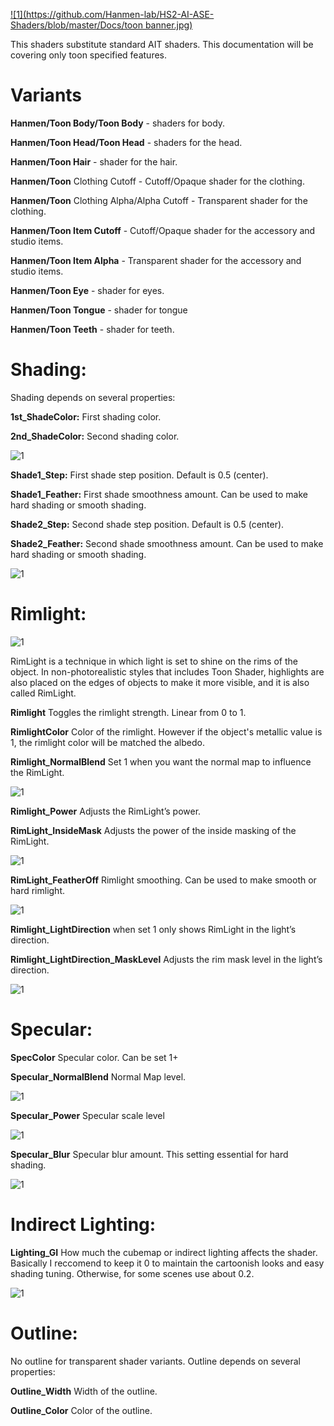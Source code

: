 [![1](https://github.com/Hanmen-lab/HS2-AI-ASE-Shaders/blob/master/Docs/toon banner.jpg)](https://github.com/Hanmen-lab/HS2-AI-ASE-Shaders/blob/1f9e31632ca1fd39ebedede19776e7c8706ed256/Docs/toon%20banner.jpg)

This shaders substitute standard AIT shaders. This documentation will be covering only toon specified features.

# Variants

**Hanmen/Toon Body/Toon Body** - shaders for body.

**Hanmen/Toon Head/Toon Head** - shaders for the head.

**Hanmen/Toon Hair** - shader for the hair.

**Hanmen/Toon** Clothing Cutoff - Cutoff/Opaque shader for the clothing.

**Hanmen/Toon** Clothing Alpha/Alpha Cutoff - Transparent shader for the clothing.

**Hanmen/Toon Item Cutoff** - Cutoff/Opaque shader for the accessory and studio items.

**Hanmen/Toon Item Alpha** - Transparent shader for the accessory and studio items.

**Hanmen/Toon Eye** - shader for eyes.

**Hanmen/Toon Tongue** - shader for tongue

**Hanmen/Toon Teeth** - shader for teeth.


# Shading:

Shading depends on several properties:

**1st_ShadeColor:** First shading color.

**2nd_ShadeColor:** Second shading color.

![1](https://github.com/Hanmen-lab/HS2-AI-ASE-Shaders/blob/master/Docs/tg01.jpg)

**Shade1_Step:** First shade step position. Default is 0.5 (center).

**Shade1_Feather:** First shade smoothness amount.  Can be used to make hard shading or smooth shading.

**Shade2_Step:** Second shade step position. Default is 0.5 (center).

**Shade2_Feather:** Second shade smoothness amount.  Can be used to make hard shading or smooth shading.

![1](https://github.com/Hanmen-lab/HS2-AI-ASE-Shaders/blob/master/Docs/tg02.gif)

# Rimlight:

![1](https://github.com/Hanmen-lab/HS2-AI-ASE-Shaders/blob/master/Docs/tg03.jpg)

RimLight is a technique in which light is set to shine on the rims of the object.
In non-photorealistic styles that includes Toon Shader, highlights are also placed on the edges of objects to make it more visible, and it is also called RimLight.

**Rimlight** Toggles the rimlight strength. Linear from 0 to 1.

**RimlightColor** Color of the rimlight. However if the object's metallic value is 1, the rimlight color will be matched the albedo.

**Rimlight_NormalBlend** Set 1 when you want the normal map to influence the RimLight.

![1](https://github.com/Hanmen-lab/HS2-AI-ASE-Shaders/blob/master/Docs/tg04.gif)

**Rimlight_Power** Adjusts the RimLight’s power.

**RimLight_InsideMask** Adjusts the power of the inside masking of the RimLight.

![1](https://github.com/Hanmen-lab/HS2-AI-ASE-Shaders/blob/master/Docs/tg05.gif)

**RimLight_FeatherOff** Rimlight smoothing. Can be used to make smooth or hard rimlight.

![1](https://github.com/Hanmen-lab/HS2-AI-ASE-Shaders/blob/master/Docs/tg06.gif)

**Rimlight_LightDirection** when set 1 only shows RimLight in the light’s direction.

**Rimlight_LightDirection_MaskLevel** Adjusts the rim mask level in the light’s direction.

![1](https://github.com/Hanmen-lab/HS2-AI-ASE-Shaders/blob/master/Docs/tg07.gif)

# Specular:

**SpecColor** Specular color. Can be set 1+

**Specular_NormalBlend** Normal Map level.

![1](https://github.com/Hanmen-lab/HS2-AI-ASE-Shaders/blob/master/Docs/tg08.gif)

**Specular_Power** Specular scale level

![1](https://github.com/Hanmen-lab/HS2-AI-ASE-Shaders/blob/master/Docs/tg09.gif)

**Specular_Blur** Specular blur amount. This setting essential for hard shading.

![1](https://github.com/Hanmen-lab/HS2-AI-ASE-Shaders/blob/master/Docs/tg10.gif)

# Indirect Lighting:

**Lighting_GI** How much the cubemap or indirect lighting affects the shader. Basically I reccomend to keep it 0 to maintain the cartoonish looks and easy shading tuning. Otherwise, for some scenes use about 0.2.

![1](https://github.com/Hanmen-lab/HS2-AI-ASE-Shaders/blob/master/Docs/tg11.gif)

# Outline:

No outline for transparent shader variants. Outline depends on several properties:

**Outline_Width** Width of the outline.

**Outline_Color** Color of the outline.

